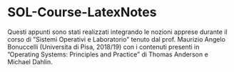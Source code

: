 # SOL-Course-LatexNotes

Questi appunti sono stati realizzati integrando le nozioni apprese durante il corso di ”Sistemi Operativi e Laboratorio” tenuto dal prof. Maurizio Angelo Bonuccelli (Universita di Pisa, 2018/19) con i contenuti presenti in ”Operating Systems: Principles and Practice” di Thomas Anderson e Michael Dahlin.
